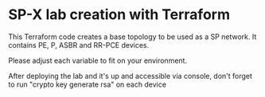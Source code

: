 # SP-X lab creation with Terraform

This Terraform code creates a base topology to be used as a SP network. It contains PE, P, ASBR and RR-PCE devices.

Please adjust each variable to fit on your environment.


After deploying the lab and it's up and accessible via console, don't forget to run "crypto key generate rsa" on each device
